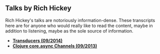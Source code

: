 Talks by Rich Hickey
--------------------

Rich Hickey's talks are notoriously information-dense. These transcripts here are for anyone who would really like to read the content, maybe in addition to listening, maybe as the sole source of information.

* **[Transducers (09/2014)](./Transducers.md)**
* **[Clojure core.async Channels (09/2013)](./CoreAsync.md)**